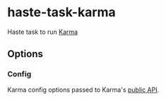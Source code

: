 # haste-task-karma
Haste task to run [Karma](https://github.com/karma-runner/karma)

## Options

### Config

Karma config options passed to Karma's [public API](http://karma-runner.github.io/1.0/dev/public-api.html).

